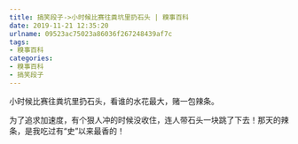```yaml
---
title: 搞笑段子->小时候比赛往粪坑里扔石头 | 糗事百科
date: 2019-11-21 12:35:20
urlname: 09523ac75023a86036f267248439af7c
tags: 
- 糗事百科
categories:
- 糗事百科
- 搞笑段子
---
```

小时候比赛往粪坑里扔石头，看谁的水花最大，赌一包辣条。

为了追求加速度，有个狠人冲的时候没收住，连人带石头一块跳了下去！那天的辣条，是我吃过有“史”以来最香的！


